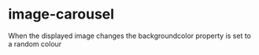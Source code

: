 # image-carousel

When the displayed image changes the backgroundcolor property is set to a random colour
